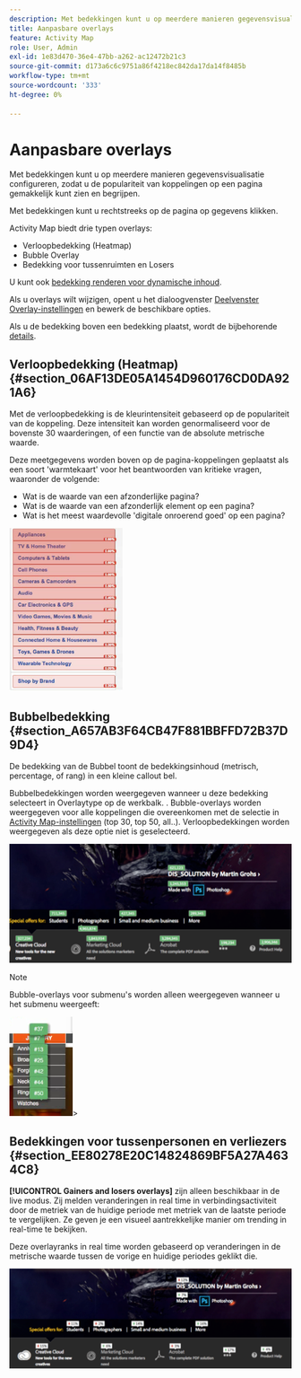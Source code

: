 ```yaml
---
description: Met bedekkingen kunt u op meerdere manieren gegevensvisualisatie configureren, zodat u de populariteit van koppelingen op een pagina gemakkelijk kunt zien en begrijpen.
title: Aanpasbare overlays
feature: Activity Map
role: User, Admin
exl-id: 1e83d470-36e4-47bb-a262-ac12472b21c3
source-git-commit: d173a6c6c9751a86f4218ec842da17da14f8485b
workflow-type: tm+mt
source-wordcount: '333'
ht-degree: 0%

---
```


# Aanpasbare overlays

Met bedekkingen kunt u op meerdere manieren gegevensvisualisatie configureren, zodat u de populariteit van koppelingen op een pagina gemakkelijk kunt zien en begrijpen.

Met bedekkingen kunt u rechtstreeks op de pagina op gegevens klikken.

Activity Map biedt drie typen overlays:

* Verloopbedekking (Heatmap)
* Bubble Overlay
* Bedekking voor tussenruimten en Losers

U kunt ook [bedekking renderen voor dynamische inhoud](/help/analyze/activity-map/activitymap-link-tracking/activitymap-stl-track-custom-elements.md).

Als u overlays wilt wijzigen, opent u het dialoogvenster [Deelvenster Overlay-instellingen](/help/analyze/activity-map/activitymap-overlay-settings.md) en bewerk de beschikbare opties.

Als u de bedekking boven een bedekking plaatst, wordt de bijbehorende [details](/help/analyze/activity-map/activitymap-overlay-details.md).

## Verloopbedekking (Heatmap) {#section_06AF13DE05A1454D960176CD0DA921A6}

Met de verloopbedekking is de kleurintensiteit gebaseerd op de populariteit van de koppeling. Deze intensiteit kan worden genormaliseerd voor de bovenste 30 waarderingen, of een functie van de absolute metrische waarde.

Deze meetgegevens worden boven op de pagina-koppelingen geplaatst als een soort &#39;warmtekaart&#39; voor het beantwoorden van kritieke vragen, waaronder de volgende:

* Wat is de waarde van een afzonderlijke pagina?
* Wat is de waarde van een afzonderlijk element op een pagina?
* Wat is het meest waardevolle &#39;digitale onroerend goed&#39; op een pagina?

![](assets/gradient.png)

## Bubbelbedekking {#section_A657AB3F64CB47F881BBFFD72B37D9D4}

De bedekking van de Bubbel toont de bedekkingsinhoud (metrisch, percentage, of rang) in een kleine callout bel.

Bubbelbedekkingen worden weergegeven wanneer u deze bedekking selecteert in Overlaytype op de werkbalk. . Bubble-overlays worden weergegeven voor alle koppelingen die overeenkomen met de selectie in [Activity Map-instellingen](/help/analyze/activity-map/activitymap-overlay-settings.md) (top 30, top 50, all..). Verloopbedekkingen worden weergegeven als deze optie niet is geselecteerd.

![](assets/bubble_overlay.png)

>[!NOTE]
>
>Bubble-overlays voor submenu&#39;s worden alleen weergegeven wanneer u het submenu weergeeft:
>
>![](assets/bubbles_submenu.png)>

## Bedekkingen voor tussenpersonen en verliezers {#section_EE80278E20C14824869BF5A27A4634C8}

**[!UICONTROL Gainers and losers overlays]** zijn alleen beschikbaar in de live modus. Zij melden veranderingen in real time in verbindingsactiviteit door de metriek van de huidige periode met metriek van de laatste periode te vergelijken. Ze geven je een visueel aantrekkelijke manier om trending in real-time te bekijken.

Deze overlayranks in real time worden gebaseerd op veranderingen in de metrische waarde tussen de vorige en huidige periodes geklikt die.

![](assets/gainers_losers.png)

